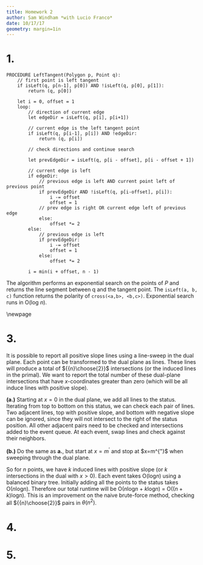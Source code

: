 ```yaml
---
title: Homework 2
author: Sam Windham *with Lucio Franco*
date: 10/17/17
geometry: margin=1in
---
```


# 1.
```
PROCEDURE LeftTangent(Polygon p, Point q):
	// first point is left tangent
	if isLeft(q, p[n-1], p[0]) AND !isLeft(q, p[0], p[1]):
		return (q, p[0])
    
	let i = 0, offset = 1
	loop:
		// direction of current edge
		let edgeDir = isLeft(q, p[i], p[i+1])
		
		// current edge is the left tangent point
		if isLeft(q, p[i-1], p[i]) AND !edgeDir:
			return (q, p[i])
	    
		// check directions and continue search
		
		let prevEdgeDir = isLeft(q, p[i - offset], p[i - offset + 1])
		
		// current edge is left
		if edgeDir:
			// previous edge is left AND current point left of previous point
			if prevEdgeDir AND !isLeft(q, p[i-offset], p[i]):
				i -= offset
				offset = 1
			// prev edge is right OR current edge left of previous edge
			else:
				offset *= 2
		else: 
			// previous edge is left
			if prevEdgeDir: 
				i -= offset
				offset = 1
			else: 
				offset *= 2
			
		i = min(i + offset, n - 1)
```

The algorithm performs an exponential search on the points of $P$ and returns the line segment between q and the tangent point. The `isLeft(a, b, c)` function returns the polarity of `cross(<a,b>, <b,c>)`. Exponential search runs in O(log $n$).


\newpage

# 3.

It is possible to report all positive slope lines using a line-sweep in the dual plane.
Each point can be transformed to the dual plane as lines. These lines will produce a total of ${{n}\choose{2}}$ intersections (or the induced lines in the primal). We want to report the total number of these dual-plane intersections that have $x$-coordinates greater than zero (which will be all induce lines with positive slope).

**(a.)** Starting at $x=0$ in the dual plane, we add all lines to the status. Iterating from top to bottom on this status, we can check each pair of lines. Two adjacent lines, top with positive slope, and bottom with negative slope can be ignored, since they will not intersect to the right of the status position. All other adjacent pairs need to be checked and intersections added to the event queue. At each event, swap lines and check against their neighbors.

**(b.)** Do the same as **a.**, but start at $x=m^{'}$ and stop at $x=m^{"}$ when sweeping through the dual plane.

So for $n$ points, we have $k$ induced lines with positive slope (or $k$ intersections in the dual with $x>0$).
Each event takes O(log$n$) using a balanced binary tree. Initially adding all the points to the status takes O($n$log$n$). Therefore our total runtime will be O($n$log$n$ + $k$log$n$) $=$ O(($n+k)$log$n$). This is an improvement on the naive brute-force method, checking all ${{n}\choose{2}}$ pairs in $\theta (n^{2})$.

# 4.


# 5.


